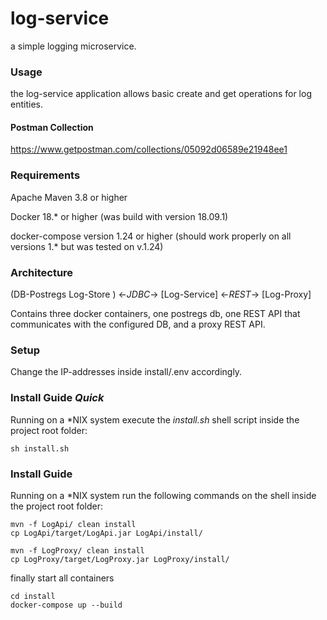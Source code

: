 # log-service
a simple logging microservice.
### Usage
the log-service application allows basic create and get operations for log entities.

#### Postman Collection

https://www.getpostman.com/collections/05092d06589e21948ee1

### Requirements
Apache Maven 3.8 or higher 

Docker 18.* or higher (was build with version 18.09.1)

docker-compose version 1.24 or higher (should work properly on all versions 1.* but was tested on v.1.24)

### Architecture
(DB-Postregs Log-Store ) <-*JDBC*-> [Log-Service] <-*REST*-> [Log-Proxy]

Contains three docker containers, one postregs db, one REST API that communicates with the configured DB, and a proxy REST API.

### Setup
Change the IP-addresses inside install/.env accordingly. 

### Install Guide *Quick*
Running on a \*NIX system execute the *install.sh* shell script inside the project root folder:
```shell
sh install.sh
```

### Install Guide
Running on a \*NIX system run the following commands on the shell inside the project root folder:

```shell
mvn -f LogApi/ clean install
cp LogApi/target/LogApi.jar LogApi/install/
```

```shell
mvn -f LogProxy/ clean install
cp LogProxy/target/LogProxy.jar LogProxy/install/
```

finally start all containers
```shell
cd install
docker-compose up --build
```


